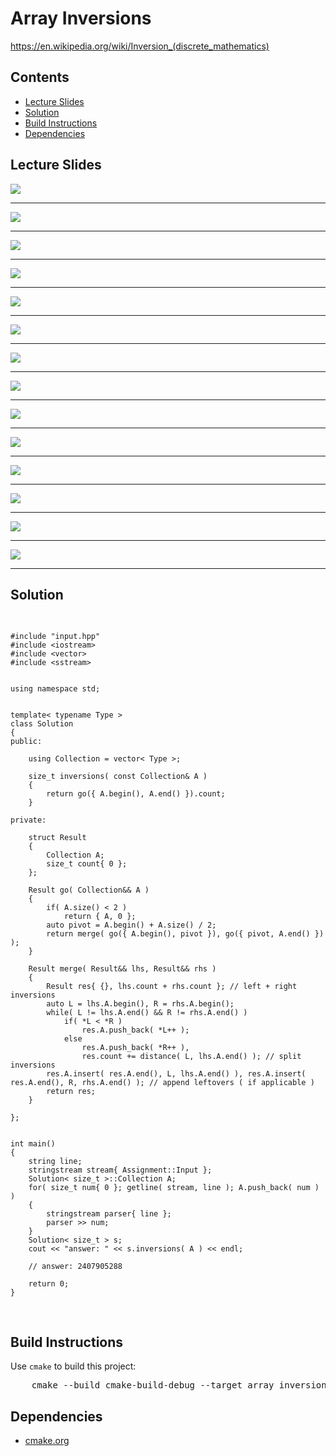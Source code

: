 <h1 id="array_inversions">Array Inversions</h1>
<a href="https://en.wikipedia.org/wiki/Inversion_(discrete_mathematics)">https://en.wikipedia.org/wiki/Inversion_(discrete_mathematics)</a>
<h2>Contents</h2>
<ul>
  <li>
      <a href="#slides">Lecture Slides</a>
  </li>
  <li>
    <a href="#solution">Solution</a>
  </li>
  <li>
    <a href="#build">Build Instructions</a>
  </li>
  <li>
    <a href="#dependencies">Dependencies</a>
  </li>
</ul>

<h2 id="slides">Lecture Slides</h2>
<img src="https://github.com/claytonjwong/Algorithms-Stanford/blob/master/course1/array_inversions/documentation/inv_01.png" />
<hr/>
<img src="https://github.com/claytonjwong/Algorithms-Stanford/blob/master/course1/array_inversions/documentation/inv_02.png" />
<hr/>
<img src="https://github.com/claytonjwong/Algorithms-Stanford/blob/master/course1/array_inversions/documentation/inv_03.png" />
<hr/>
<img src="https://github.com/claytonjwong/Algorithms-Stanford/blob/master/course1/array_inversions/documentation/inv_04.png" />
<hr/>
<img src="https://github.com/claytonjwong/Algorithms-Stanford/blob/master/course1/array_inversions/documentation/inv_05.png" />
<hr/>
<img src="https://github.com/claytonjwong/Algorithms-Stanford/blob/master/course1/array_inversions/documentation/inv_06.png" />
<hr/>
<img src="https://github.com/claytonjwong/Algorithms-Stanford/blob/master/course1/array_inversions/documentation/inv_07.png" />
<hr/>
<img src="https://github.com/claytonjwong/Algorithms-Stanford/blob/master/course1/array_inversions/documentation/inv_08.png" />
<hr/>
<img src="https://github.com/claytonjwong/Algorithms-Stanford/blob/master/course1/array_inversions/documentation/inv_09.png" />
<hr/>
<img src="https://github.com/claytonjwong/Algorithms-Stanford/blob/master/course1/array_inversions/documentation/inv_10.png" />
<hr/>
<img src="https://github.com/claytonjwong/Algorithms-Stanford/blob/master/course1/array_inversions/documentation/inv_11.png" />
<hr/>
<img src="https://github.com/claytonjwong/Algorithms-Stanford/blob/master/course1/array_inversions/documentation/inv_12.png" />
<hr/>
<img src="https://github.com/claytonjwong/Algorithms-Stanford/blob/master/course1/array_inversions/documentation/inv_13.png" />
<hr/>
<img src="https://github.com/claytonjwong/Algorithms-Stanford/blob/master/course1/array_inversions/documentation/inv_14.png" />
<hr/>

<h2 id="solution">Solution</h2>
<pre>

    #include "input.hpp"
    #include <iostream>
    #include <vector>
    #include <sstream>
    
    
    using namespace std;
    
    
    template< typename Type >
    class Solution
    {
    public:
    
        using Collection = vector< Type >;
    
        size_t inversions( const Collection& A )
        {
            return go({ A.begin(), A.end() }).count;
        }
    
    private:
    
        struct Result
        {
            Collection A;
            size_t count{ 0 };
        };
    
        Result go( Collection&& A )
        {
            if( A.size() < 2 )
                return { A, 0 };
            auto pivot = A.begin() + A.size() / 2;
            return merge( go({ A.begin(), pivot }), go({ pivot, A.end() }) );
        }
    
        Result merge( Result&& lhs, Result&& rhs )
        {
            Result res{ {}, lhs.count + rhs.count }; // left + right inversions
            auto L = lhs.A.begin(), R = rhs.A.begin();
            while( L != lhs.A.end() && R != rhs.A.end() )
                if( *L < *R )
                    res.A.push_back( *L++ );
                else
                    res.A.push_back( *R++ ),
                    res.count += distance( L, lhs.A.end() ); // split inversions
            res.A.insert( res.A.end(), L, lhs.A.end() ), res.A.insert( res.A.end(), R, rhs.A.end() ); // append leftovers ( if applicable )
            return res;
        }
    
    };
    
    
    int main()
    {
        string line;
        stringstream stream{ Assignment::Input };
        Solution< size_t >::Collection A;
        for( size_t num{ 0 }; getline( stream, line ); A.push_back( num ) )
        {
            stringstream parser{ line };
            parser >> num;
        }
        Solution< size_t > s;
        cout << "answer: " << s.inversions( A ) << endl;
    
        // answer: 2407905288
    
        return 0;
    }

</pre>

<h2 id="build">Build Instructions</h2>
<p>Use <code>cmake</code> to build this project:</p>

<pre>
    cmake --build cmake-build-debug --target array_inversions -- -j 4
</pre>

<h2 id="dependencies">Dependencies</h2>
<ul>
  <li>
    <a href="https://cmake.org/">cmake.org</a>
  </li>
</ul>

</body>
</html>